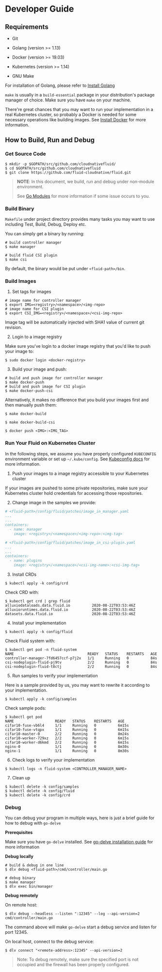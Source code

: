 # Developer Guide

## Requirements

- Git

- Golang (version >= 1.13)
- Docker (version >= 19.03)
- Kubernetes (version >= 1.14)
- GNU Make

For installation of Golang, please refer to [Install Golang](https://golang.org/dl/)

`make` is usually in a `build-essential` package in your distribution's package manager of choice. Make sure you have `make` on your machine.

There're great chances that you may want to run your implementation in a real Kubernetes cluster, so probably a Docker is needed for some necessary operations like building images.
See [Install Docker](https://docs.docker.com/engine/install/) for more information.

## How to Build, Run and Debug

### Get Source Code

```shell
$ mkdir -p $GOPATH/src/github.com/cloudnativefluid/
$ cd $GOPATH/src/github.com/cloudnativefluid
$ git clone https://github.com/fluid-cloudnative/fluid.git
```

> **NOTE**: In this document, we build, run and debug under non-module environment. 
>
> See [Go Modules](https://github.com/golang/go/wiki/Modules) for more information if some issue occurs to you.

### Build Binary
`Makefile` under project directory provides many tasks you may want to use including Test, Build, Debug, Deploy etc.

You can simply get a binary by running:
```shell
# build controller manager
$ make manager

# build fluid CSI plugin
$ make csi
```
By default, the binary would be put under `<fluid-path>/bin`.

### Build Images
1. Set tags for images

```shell
# image name for controller manager
$ export IMG=<registry>/<namespace>/<img-repo>
# image name for CSI plugin
$ export CSI_IMG=<registry>/<namespace>/<csi-img-repo>
```
Image tag will be automatically injected with SHA1 value of current git revision.

2. Login to a image registry

Make sure you've login to a docker image registry that you'd like to push your image to:
```shell
$ sudo docker login <docker-registry>
```

3. Build your image and push:
```shell
# build and push image for controller manager
$ make docker-push
# build and push image for CSI plugin
$ make docker-push-csi
```

Alternatively, it makes no difference that you build your images first and then manually push them:
```shell
$ make docker-build

$ make docker-build-csi

$ docker push <IMG>:<IMG_TAG>
```

### Run Your Fluid on Kubernetes Cluster
In the following steps, we assume you have properly configured `KUBECONFIG` environment variable or set up `~/.kube/config`. See [Kubeconfig docs](https://kubernetes.io/docs/tasks/access-application-cluster/configure-access-multiple-clusters/) for more information.

1. Push your images to a image registry accessible to your Kubernetes cluster

If your images are pushed to some private repositories, make sure your Kubernetes cluster hold credentials for accessing those repositories.

2. Change image  in the samples we provide:

```yaml
# <fluid-path>/config/fluid/patches/image_in_manager.yaml
...
...
containers:
  - name: manager
    image: <registry>/<namespace>/<img-repo>:<img-tag>
```
```yaml
# <fluid-path>/config/fluid/patches/image_in_csi-plugin.yaml
...
...
containers:
  - name: plugins
    image: <registry>/<namespace>/<csi-img-name>:<csi-img-tag>
```

3. Install CRDs
```shell
$ kubectl apply -k config/crd
```

Check CRD with:

```shell
$ kubectl get crd | grep fluid
alluxiodataloads.data.fluid.io          2020-08-22T03:53:46Z
alluxioruntimes.data.fluid.io           2020-08-22T03:53:46Z
datasets.data.fluid.io                  2020-08-22T03:53:46Z
```

4. Install your implementation
```shelll
$ kubectl apply -k config/fluid
```

Check Fluid system with:

```shell
$ kubectl get pod -n fluid-system
NAME                                  READY   STATUS    RESTARTS   AGE
controller-manager-7fd6457ccf-p7j2x   1/1     Running   0          84s
csi-nodeplugin-fluid-pj9tv            2/2     Running   0          84s
csi-nodeplugin-fluid-t8ctj            2/2     Running   0          84s
```

5. Run samples to verify your implementation

Here is a sample provided by us, you may want to rewrite it according to your implementation.
```shell
$ kubectl apply -k config/samples
```

Check sample pods:

```shell
$ kubectl get pod
NAME                   READY   STATUS    RESTARTS   AGE
cifar10-fuse-vb6l4     1/1     Running   0          6m15s
cifar10-fuse-vtqpx     1/1     Running   0          6m15s
cifar10-master-0       2/2     Running   0          8m24s
cifar10-worker-729xz   2/2     Running   0          6m15s
cifar10-worker-d6kmd   2/2     Running   0          6m15s
nginx-0                1/1     Running   0          8m30s
nginx-1                1/1     Running   0          8m30s
```

6. Check logs to verify your implementation
```shell
$ kubectl logs -n fluid-system <CONTROLLER_MANAGER_NAME>
```

7. Clean up
```shell
$ kubectl delete -k config/samples
$ kubectl delete -k config/fluid
$ kubectl delete -k config/crd
```

### Debug
You can debug your program in multiple ways, here is just a brief guide for how to debug with `go-delve`

**Prerequisites**

Make sure you have `go-delve` installed. See [go-delve installation guide](https://github.com/go-delve/delve/tree/master/Documentation/installation) for more information

**Debug locally**
```shell
# build & debug in one line
$ dlv debug <fluid-path>/cmd/controller/main.go

# debug binary
$ make manager
$ dlv exec bin/manager
```

**Debug remotely**

On remote host:
```shell
$ dlv debug --headless --listen ":12345" --log --api-version=2 cmd/controller/main.go
```
The command above will make `go-delve` start a debug service and listen for port 12345.

On local host, connect to the debug service:
```shell
$ dlv connect "<remote-address>:12345" --api-version=2
```

> Note: To debug remotely, make sure the specified port is not occupied and the firewall has been properly configured.
